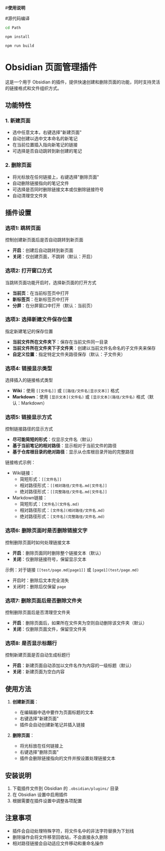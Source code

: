 #**使用说明**


#源代码编译

```sh
cd Path
```

```sh
npm install
```

```sh
npm run build
```


# Obsidian 页面管理插件

这是一个用于 Obsidian 的插件，提供快速创建和删除页面的功能，同时支持灵活的链接格式和文件组织方式。

## 功能特性

### 1. 新建页面

- 选中任意文本，右键选择"新建页面"
- 自动创建以选中文本命名的新笔记
- 在当前位置插入指向新笔记的链接
- 可选择是否自动跳转到新创建的笔记

### 2. 删除页面

- 将光标放在任何链接上，右键选择"删除页面"
- 自动删除链接指向的笔记文件
- 可选择是否同时删除链接文本或仅删除链接符号
- 自动清理空文件夹

## 插件设置

### 选项1: 跳转页面

控制创建新页面后是否自动跳转到新页面

- **开启**：创建后自动跳转到新页面
- **关闭**：仅创建页面，不跳转（默认：开启）

### 选项2: 打开窗口方式

当跳转页面功能开启时，选择新页面的打开方式

- **当前页**：在当前标签页中打开
- **新标签页**：在新标签页中打开
- **分屏**：在分屏窗口中打开（默认：当前页）

### 选项3: 选择新建文件保存位置

指定新建笔记的保存位置

- **当前文件所在文件夹下**：保存在当前文件同一目录
- **当前文件所在文件夹下子文件夹**：创建以当前文件名命名的子文件夹来保存
- **自定义位置**：指定特定文件夹路径保存（默认：子文件夹）

### 选项4: 链接显示类型

选择插入的链接格式类型

- **Wiki**：使用 `[[文件名]]` 或 `[[路径/文件名|显示文本]]` 格式
- **Markdown**：使用 `[显示文本](文件名)` 或 `[显示文本](路径/文件名)` 格式（默认：Markdown）

### 选项5: 链接显示方式

控制链接路径的显示方式

- **尽可能简短的形式**：仅显示文件名（默认）
- **基于当前笔记的相对路径**：显示相对于当前文件的路径
- **基于仓库根目录的绝对路径**：显示从仓库根目录开始的完整路径

链接格式示例：

- Wiki链接：
    - 简短形式：`[[文件名]]`
    - 相对路径形式：`[[相对路径/文件名.md|文件名]]`
    - 绝对路径形式：`[[完整路径/文件名.md|文件名]]`
- Markdown链接：
    - 简短形式：`[文件名](文件名.md)`
    - 相对路径形式：`[文件名](相对路径/文件名.md)`
    - 绝对路径形式：`[文件名](完整路径/文件名.md)`

### 选项6: 删除页面时是否删除链接文字

控制删除页面时如何处理链接文本

- **开启**：删除页面同时删除整个链接文本（默认）
- **关闭**：仅删除链接符号，保留显示文本

示例：对于链接 `[[test/page.md|page1]]` 或 `[page1](test/page.md)`

- 开启时：删除后文本完全消失
- 关闭时：删除后仅保留 `page`

### 选项7: 删除页面后是否删除文件夹

控制删除页面后是否清理空文件夹

- **开启**：删除页面后，如果所在文件夹为空则自动删除该文件夹（默认）
- **关闭**：仅删除页面文件，保留空文件夹

### 选项8: 是否显示标题行

控制新建页面是否自动生成标题行

- **开启**：新建页面自动添加以文件名作为内容的一级标题（默认）
- **关闭**：新建页面为空白内容

## 使用方法

1. **创建新页面**：
    
    - 在编辑器中选中要作为页面标题的文本
    - 右键选择"新建页面"
    - 插件会自动创建新笔记并插入链接
2. **删除页面**：
    
    - 将光标放在任何链接上
    - 右键选择"删除页面"
    - 插件会删除链接指向的文件并按设置处理链接文本

## 安装说明

1. 下载插件文件到 Obsidian 的 `.obsidian/plugins/` 目录
2. 在 Obsidian 设置中启用插件
3. 根据需要在插件设置中调整各项配置

## 注意事项

- 插件会自动处理特殊字符，将文件名中的非法字符替换为下划线
- 删除操作会将文件移至回收站，不会直接永久删除
- 相对路径链接会自动适应文件移动和重命名操作
